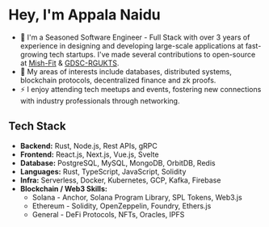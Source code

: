 <h1> Hey, I'm Appala Naidu </h1>

- 🔭 I'm a Seasoned Software Engineer - Full Stack with over 3 years of experience in designing and developing large-scale applications at fast-growing tech startups. I've made several contributions to open-source at [Mish-Fit](https://github.com/mish-fit) & [GDSC-RGUKTS](https://github.com/gdsc-rgukts).
- 🚀 My areas of interests include databases, distributed systems, blockchain protocols, decentralized finance and zk proofs.
- ⚡ I enjoy attending tech meetups and events, fostering new connections with industry professionals through networking.


## Tech Stack

- **Backend:** Rust, Node.js, Rest APIs, gRPC
- **Frontend:** React.js, Next.js, Vue.js, Svelte
- **Database:** PostgreSQL, MySQL, MongoDB, OrbitDB, Redis
- **Languages:** Rust, TypeScript, JavaScript, Solidity
- **Infra:** Serverless, Docker, Kubernetes, GCP, Kafka, Firebase
- **Blockchain / Web3 Skills:**
  - Solana - Anchor, Solana Program Library, SPL Tokens, Web3.js
  - Ethereum - Solidity, OpenZeppelin, Foundry, Ethers.js
  - General - DeFi Protocols, NFTs, Oracles, IPFS
